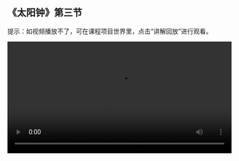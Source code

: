 ## 《太阳钟》第三节
 
提示：如视频播放不了，可在课程项目世界里，点击“讲解回放”进行观看。
 
<video width="100%" controls controlslist="nodownload nofullscreen noremoteplayback" disablePictureInPicture>
  <source src="https://api.keepwork.com/ts-storage/siteFiles/22351/raw#太阳钟L3.webm" type="video/webm" />
  <source src="https://api.keepwork.com/ts-storage/siteFiles/22350/raw#太阳钟L3.mp4" type="video/mp4" />
   
  你的浏览器不支持播放
</video>
<style>
video::-webkit-media-controls-fullscreen-button { display: none; } 
</style>


### 步骤一

在上节课，我们实现了编程控制时间自动变化的效果
但为了使观察更加方便，这节课我们来编程实现按键控制时间变化的效果吧
右键打开代码方块
在前面的学习中，我们知道可以通过变量，控制环境时间变化
那么这里，先新建一个全局变量“hour”，初始值设置为0
然后，在事件标签下，拖出按键指令
编程实现按下按键“1”，就能控制变量“hour”值增加1的效果
接着，可以复制整块程序
修改参数，实现按下按键“2”控制变量“hour”值减1的效果
程序的功能实现后，我们在舞台中显示变量“hour”
点击运行程序，测试下程序效果
可以看到，已经成功实现按键控制变量“hour”增加或减少1的效果啦

### 步骤二

要想实现控制时间变化，我们得把变量与改变时间命令结合起来
这样，按键改变变量的数值时，就能控制时间的变化
右键打开代码方块
现在，我们能够通过按键控制变量“hour”增加或减少1了
接下来，编写程序，利用变量“hour”改变环境时间吧
在事件标签下，拖出发送广播消息指令
我们在按键按下时，发送一个“showtime”的广播消息
然后当收到这个消息时，改变环境时间
这里，新建一个局部变量“time”，它的值等于变量“hour”除以12
在事件标签下，拖出执行命令指令，选择“改变时间”命令
将该命令参数修改为变量“time”
点击运行，按下按键进行测试
可以看到，时间改变时，太阳钟指针影子的朝向也跟着变化
到这里，按键控制时间变化的效果就实现啦


### 步骤三

在上一小节，我们已经实现了按键控制时间变化的效果
下面，我们可以在这个基础上优化程序
添加显示当前时间的效果吧
右键打开代码方块
点击外观标签，拖出提示文字指令
我们可以使用这个指令来显示当前时间
在这里，变量“hour”的初始值0对应的是中午12点
所以，显示时间时，要使用数学运算符，在变量“hour”的基础上加12
点击运行，按下按键，可以看到时间变化以及显示当前时间的效果啦
此时，显示变量的指令我们可以删除了
为了使显示时间的效果更好，还可以添加一些文字说明
点击运算标签，拖出连接字符串的指令
在第一个框，填入“当前时间：”
第二个框，拖入当前时间对应的数值
到这里，按键控制时间变化以及显示当前时间的效果就完成啦
点击运行程序，测试效果
大家注意观察一下，太阳钟指针影子的移动是均匀变化的吗?
通过观察，我们知道它是不均匀变化的
原因是太阳运动是不均匀的，感兴趣的同学可以课后搜索资料继续学习喔

### 步骤四

在这一小节，我们来为太阳钟添加一个新功能吧
那就是继续编写程序，实现按键调整太阳钟朝向的效果
点击E按钮，打开工具栏
我们在场景中添加多一个代码方块，它同样可以控制太阳钟
右键打开代码方块，在里面编写调整太阳钟朝向的程序
点击事件标签，拖出【当空格键按下时】指令，并修改参数为“3”
然后，在运动标签下，拖出【旋转指令】到它的内部
点击运行，按下“3”键
可以看到，按键调整太阳钟朝向的效果已经实现了
接下来，我们继续实现按键调整太阳钟倾斜角度的效果吧
这里，可以编写程序设定：按下“4”键调整太阳钟的倾斜角度
需要注意的是，让太阳钟沿着Z轴旋转时，才能实现改变倾斜角度的效果
因此，我们需要用到运动标签下的另一个旋转指令
将这个指令的X轴参数和Y轴参数修改为0，Z轴参数修改为15
点击运行，按下按键“4”
可以看到按键控制太阳钟倾斜角度的效果也成功实现了
接下来，请大家继续优化自己的作品吧